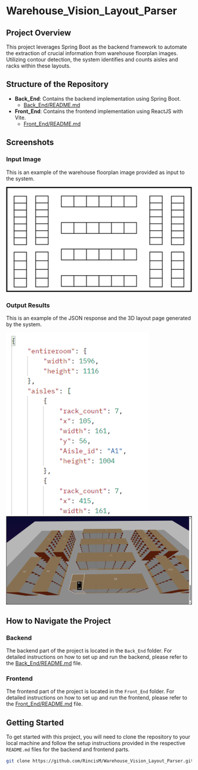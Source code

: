 # Warehouse_Vision_Layout_Parser

## Project Overview

This project leverages Spring Boot as the backend framework to automate the extraction of crucial information from warehouse floorplan images. Utilizing contour detection, the system identifies and counts aisles and racks within these layouts.

## Structure of the Repository

- **Back_End**: Contains the backend implementation using Spring Boot.
  - [Back_End/README.md](Back_End/README.md)
- **Front_End**: Contains the frontend implementation using ReactJS with Vite.
  - [Front_End/README.md](Front_End/README.md)

## Screenshots

### Input Image

This is an example of the warehouse floorplan image provided as input to the system.

![Input Image](https://github.com/RincisM/Warehouse_Vision_Layout_Parser/blob/b09fca49a51e42919ed3806d8cb73e24496cbaf4/Screenshots/Picture4.jpg)

### Output Results

This is an example of the JSON response and the 3D layout page generated by the system.

![JSON Response](https://github.com/RincisM/Warehouse_Vision_Layout_Parser/blob/b09fca49a51e42919ed3806d8cb73e24496cbaf4/Screenshots/Sample_JSON_result.png)
![3D Layout Page](https://github.com/RincisM/Warehouse_Vision_Layout_Parser/blob/b09fca49a51e42919ed3806d8cb73e24496cbaf4/Screenshots/3D_2.png)

## How to Navigate the Project

### Backend

The backend part of the project is located in the `Back_End` folder. For detailed instructions on how to set up and run the backend, please refer to the [Back_End/README.md](Back_End/README.md) file.

### Frontend

The frontend part of the project is located in the `Front_End` folder. For detailed instructions on how to set up and run the frontend, please refer to the [Front_End/README.md](Front_End/README.md) file.

## Getting Started

To get started with this project, you will need to clone the repository to your local machine and follow the setup instructions provided in the respective `README.md` files for the backend and frontend parts.

```bash
git clone https://github.com/RincisM/Warehouse_Vision_Layout_Parser.git
